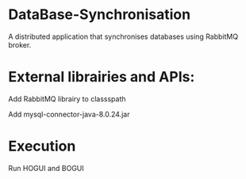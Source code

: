 # DataBase-Synchronisation
A distributed application  that synchronises databases using RabbitMQ broker.

# External librairies and APIs: 
Add RabbitMQ librairy to classspath 

Add mysql-connector-java-8.0.24.jar

# Execution 
Run HOGUI and BOGUI 
